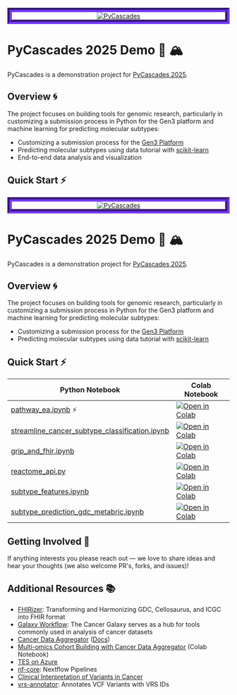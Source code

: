 <p align="center" style="border: 10px #5d2ec8 groove;">
  <a href="https://2025.pycascades.com/">
    <img title="PyCascades" src="https://github.com/user-attachments/assets/58da3b72-0972-4eaf-aa2b-352e49dcc29d" />
  </a>
</p>

# PyCascades 2025 Demo 🐍 🏔️

PyCascades is a demonstration project for [PyCascades 2025](https://2025.pycascades.com/).

## Overview 🌀

The project focuses on building tools for genomic research, particularly in customizing a submission process in Python for the Gen3 platform and machine learning for predicting molecular subtypes:
- Customizing a submission process for the [Gen3 Platform](https://gen3.org/)
- Predicting molecular subtypes using data tutorial with [scikit-learn](https://scikit-learn.org/)
- End-to-end data analysis and visualization

## Quick Start ⚡

<p align="center" style="border: 10px #5d2ec8 groove;">
  <a href="https://2025.pycascades.com/">
    <img title="PyCascades" src="https://github.com/user-attachments/assets/58da3b72-0972-4eaf-aa2b-352e49dcc29d" />
  </a>
</p>

# PyCascades 2025 Demo 🐍 🏔️

PyCascades is a demonstration project for [PyCascades 2025](https://2025.pycascades.com/).

## Overview 🌀

The project focuses on building tools for genomic research, particularly in customizing a submission process in Python for the Gen3 platform and machine learning for predicting molecular subtypes:
- Customizing a submission process for the [Gen3 Platform](https://gen3.org/)
- Predicting molecular subtypes using data tutorial with [scikit-learn](https://scikit-learn.org/)

## Quick Start ⚡

| Python Notebook                                                       | Colab Notebook                                    |
|-----------------------------------------------------------------------|---------------------------------------------------|
| [pathway_ea.ipynb][notebook-pathway] ⚡                               | [![Open in Colab][colab-badge]][colab-pathway]    |
| [streamline_cancer_subtype_classification.ipynb][notebook-streamline] | [![Open in Colab][colab-badge]][colab-streamline] |
| [grip_and_fhir.ipynb][notebook-grip]                                  | [![Open in Colab][colab-badge]][colab-grip]       |
| [reactome_api.py][notebook-reactome]                                  | [![Open in Colab][colab-badge]][colab-reactome]   |
| [subtype_features.ipynb][notebook-features]                           | [![Open in Colab][colab-badge]][colab-features]   |
| [subtype_prediction_gdc_metabric.ipynb][notebook-prediction]          | [![Open in Colab][colab-badge]][colab-prediction] |

[notebook-streamline]: ./demo/streamline_cancer_subtype_classification.ipynb
[colab-streamline]: https://colab.research.google.com/github/ohsu-comp-bio/pycascades/blob/development/demo/streamline_cancer_subtype_classification.ipynb

[notebook-grip]: ./demo/grip_and_fhir.ipynb
[colab-grip]: https://colab.research.google.com/github/ohsu-comp-bio/pycascades/blob/development/demo/grip_and_fhir.ipynb

[notebook-pathway]: ./demo/pathway_ea.ipynb
[colab-pathway]: https://colab.research.google.com/github/ohsu-comp-bio/pycascades/blob/development/demo/pathway_ea.ipynb

[notebook-reactome]: ./demo/reactome_api.py
[colab-reactome]: https://colab.research.google.com/github/ohsu-comp-bio/pycascades/blob/development/demo/reactome_api.py

[notebook-features]: ./demo/subtype_features.ipynb
[colab-features]: https://colab.research.google.com/github/ohsu-comp-bio/pycascades/blob/development/demo/subtype_features.ipynb

[notebook-prediction]: ./demo/subtype_prediction_gdc_metabric.ipynb
[colab-prediction]: https://colab.research.google.com/github/ohsu-comp-bio/pycascades/blob/development/demo/subtype_prediction_gdc_metabric.ipynb

[colab-badge]: https://colab.research.google.com/assets/colab-badge.svg

## Getting Involved 🤝
If anything interests you please reach out — we love to share ideas and hear your thoughts (we also welcome PR's, forks, and issues)!

## Additional Resources 📚
- [FHIRizer](https://github.com/bmeg/fhirizer​): Transforming and Harmonizing GDC, Cellosaurus, and ICGC into FHIR format
- [Galaxy Workflow](https://cancer.usegalaxy.org/): The Cancer Galaxy serves as a hub for tools commonly used in analysis of cancer datasets
- [Cancer Data Aggregator](https://datacommons.cancer.gov/news/cancer-data-aggregator-tailored-all-levels-computational-expertise) ([Docs](https://cda.readthedocs.io/))
- [Multi-omics Cohort Building with Cancer Data Aggregator](https://colab.research.google.com/github/CancerDataAggregator/Community-Notebooks/blob/main/Tutorials/005_isbcgc.ipynb) (Colab Notebook)
- [TES on Azure](https://github.com/microsoft/ga4gh-tes)
- [nf-core](https://nf-co.re/): Nextflow Pipelines
- [Clinical Interpretation of Variants in Cancer](https://civicdb.org/)
- [vrs-annotator](https://github.com/ohsu-comp-bio/vrs-annotator): Annotates VCF Variants with VRS IDs
